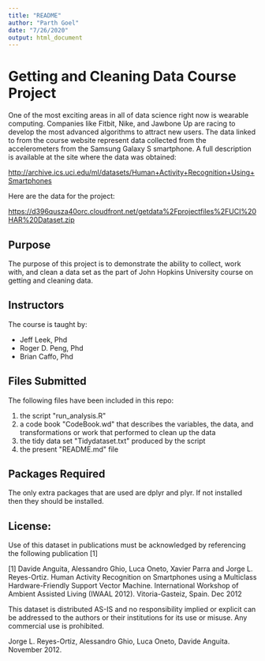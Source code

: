 ```yaml
---
title: "README"
author: "Parth Goel"
date: "7/26/2020"
output: html_document
---
```


# Getting and Cleaning Data Course Project

One of the most exciting areas in all of data science right now is wearable computing. Companies like Fitbit, Nike, and Jawbone Up are racing to develop the most advanced algorithms to attract new users. The data linked to from the course website represent data collected from the accelerometers from the Samsung Galaxy S smartphone. A full description is available at the site where the data was obtained:

<http://archive.ics.uci.edu/ml/datasets/Human+Activity+Recognition+Using+Smartphones>

Here are the data for the project:

<https://d396qusza40orc.cloudfront.net/getdata%2Fprojectfiles%2FUCI%20HAR%20Dataset.zip>

## Purpose

The purpose of this project is to demonstrate the ability to collect, work with, and clean a data set as the part of John Hopkins University course on getting and cleaning data.

## Instructors

The course is taught by:

* Jeff Leek, Phd
* Roger D. Peng, Phd
* Brian Caffo, Phd

## Files Submitted

The following files have been included in this repo:
1. the script "run_analysis.R"
2. a code book "CodeBook.wd" that describes the variables, the data, and transformations or work that performed to clean up the data
3. the tidy data set "Tidydataset.txt" produced by the script
4. the present "README.md" file

## Packages Required

The only extra packages that are used are dplyr and plyr. If not installed then they should be installed.

## License:

Use of this dataset in publications must be acknowledged by referencing the following publication [1] 

[1] Davide Anguita, Alessandro Ghio, Luca Oneto, Xavier Parra and Jorge L. Reyes-Ortiz. Human Activity Recognition on Smartphones using a Multiclass Hardware-Friendly Support Vector Machine. International Workshop of Ambient Assisted Living (IWAAL 2012). Vitoria-Gasteiz, Spain. Dec 2012

This dataset is distributed AS-IS and no responsibility implied or explicit can be addressed to the authors or their institutions for its use or misuse. Any commercial use is prohibited.

Jorge L. Reyes-Ortiz, Alessandro Ghio, Luca Oneto, Davide Anguita. November 2012.